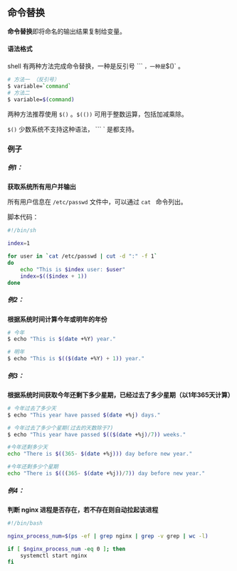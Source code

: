 ## 命令替换

**命令替换**即将命名的输出结果复制给变量。

#### 语法格式

shell 有两种方法完成命令替换，一种是反引号 ``` ` ，一种是 `$()` 。

```sh
# 方法一 （反引号）
$ variable=`command`
# 方法二
$ variable=$(command)
```

两种方法推荐使用 `$()` 。`$(())` 可用于整数运算，包括加减乘除。

`$()` 少数系统不支持这种语法， ``` ` 是都支持。

### 例子

##### 例1：

**获取系统所有用户并输出**

所有用户信息在 `/etc/passwd`  文件中，可以通过 `cat ` 命令列出。

脚本代码：

```sh
#!/bin/sh

index=1

for user in `cat /etc/passwd | cut -d ":" -f 1`
do
    echo "This is $index user: $user"
    index=$(($index + 1))
done
```

##### 例2：

**根据系统时间计算今年或明年的年份**

```sh
# 今年
$ echo "This is $(date +%Y) year."

# 明年
$ echo "This is $(($(date +%Y) + 1)) year."
```

##### 例3：

**根据系统时间获取今年还剩下多少星期，已经过去了多少星期（以1年365天计算）**

```sh
# 今年过去了多少天
$ echo "This year have passed $(date +%j) days."

# 今年过去了多少个星期(过去的天数除于7)
$ echo "This year have passed $(($(date +%j)/7)) weeks."

#今年还剩多少天
echo "There is $((365- $(date +%j))) day before new year."

#今年还剩多少个星期
echo "There is $(((365- $(date +%j))/7)) day before new year."
```

##### 例4：

**判断 nginx 进程是否存在，若不存在则自动拉起该进程**

```sh
#!/bin/bash

nginx_process_num=$(ps -ef | grep nginx | grep -v grep | wc -l)

if [ $nginx_process_num -eq 0 ]; then
    systemctl start nginx
fi

```

